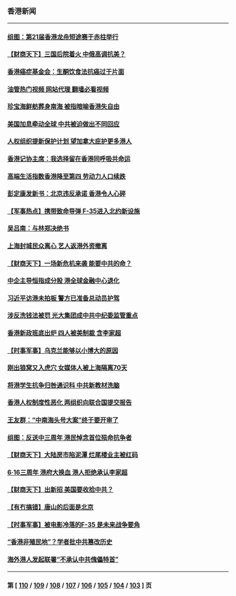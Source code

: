 ### 香港新闻
---
#### [组图：第21届香港龙舟短途赛于赤柱举行](../../pages/ncid1349362/n13764225.md?06221645) 
#### [【财商天下】三国后院着火 中俄高调抗美？](../../pages/ncid1349362/n13764528.md?06221645) 
#### [香港癌症基金会：生酮饮食法抗癌过于片面](../../pages/ncid1349362/n13764552.md?06221645) 
#### [油管热门视频 网站代理 翻墙必看视频](http://209.222.30.114:81/youtube.html?06221645)
#### [珍宝海鲜舫葬身南海 被指暗喻香港失自由](../../pages/ncid1349362/n13764446.md?06221645) 
#### [美国加息牵动全球 中共被迫做出不同回应](../../pages/ncid1349362/n13764465.md?06221645) 
#### [人权组织提新保护计划 望加拿大庇护更多港人](../../pages/ncid1349362/n13764451.md?06221645) 
#### [香港记协主席：我选择留在香港同呼吸共命运](../../pages/ncid1349362/n13764447.md?06221645) 
#### [高端生活指数香港降至第四 劳动力人口续跌](../../pages/ncid1349362/n13764441.md?06221645) 
#### [彭定康发新书：北京违反承诺 香港令人心碎](../../pages/ncid1349362/n13764274.md?06221645) 
#### [【军事热点】携带致命导弹 F-35进入北约新设施](../../pages/ncid1349362/n13763641.md?06221645) 
#### [吴吕南：与林郑决绝书](../../pages/ncid1349362/n13764053.md?06221645) 
#### [上海封城民众离心 艺人返港外资撤离](../../pages/ncid1349362/n13764010.md?06221645) 
#### [【财商天下】一场新危机来袭 能要中共的命？](../../pages/ncid1349362/n13763617.md?06221645) 
#### [中企主导恒指成分股 港全球金融中心退化](../../pages/ncid1349362/n13763111.md?06221645) 
#### [习近平访港未拍板 警方已准备总动员护驾](../../pages/ncid1349362/n13763095.md?06221645) 
#### [涉反洗钱法被罚 光大集团成中共中纪委监管重点](../../pages/ncid1349362/n13762920.md?06221645) 
#### [香港新政班底出炉 四人被美制裁 含李家超](../../pages/ncid1349362/n13762905.md?06221645) 
#### [【时事军事】乌克兰能够以小博大的原因](../../pages/ncid1349362/n13762837.md?06221645) 
#### [刚出狼窝又入虎穴 女媒体人被上海隔离70天](../../pages/ncid1349362/n13762308.md?06221645) 
#### [将港学生抗争归咎通识科 中共新教材洗脑](../../pages/ncid1349362/n13762382.md?06221645) 
#### [香港人权制度性恶化 两组织向联合国提交报告](../../pages/ncid1349362/n13762176.md?06221645) 
#### [王友群：“中南海头号大案”终于要开审了](../../pages/ncid1349362/n13761877.md?06221645) 
#### [组图：反送中三周年 港民悼念首位殒命抗争者](../../pages/ncid1349362/n13761626.md?06221645) 
#### [【财商天下】大陆房市陷泥潭 烂尾楼业主被红码](../../pages/ncid1349362/n13761890.md?06221645) 
#### [6‧16三周年 港府大换血 港人拒绝承认李家超](../../pages/ncid1349362/n13761847.md?06221645) 
#### [【财商天下】出新招 美国要收拾中共？](../../pages/ncid1349362/n13761125.md?06221645) 
#### [【有冇搞错】唐山的后面是北京](../../pages/ncid1349362/n13760394.md?06221645) 
#### [【时事军事】被电影冷落的F-35 是未来战争要角](../../pages/ncid1349362/n13760325.md?06221645) 
#### [“香港非殖民地”？学者批中共篡改历史](../../pages/ncid1349362/n13760789.md?06221645) 
#### [海外港人发起联署“不承认中共傀儡特首”](../../pages/ncid1349362/n13760639.md?06221645) 

---
#### 第 [ [110](./110.md?06221645) / [109](./109.md?06221645) / [108](./108.md?06221645) / [107](./107.md?06221645) / [106](./106.md?06221645) / [105](./105.md?06221645) / [104](./104.md?06221645) / [103](./103.md?06221645) ] 页
